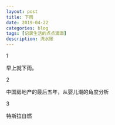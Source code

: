 ```yaml
---
layout: post
title: 下雨
date: 2019-04-22
categories: blog
tags: [记录生活的点点滴滴]
description: 流水账
---
```


1 

早上就下雨。

2

中国房地产的最后五年，从婴儿潮的角度分析

3

特斯拉自燃














